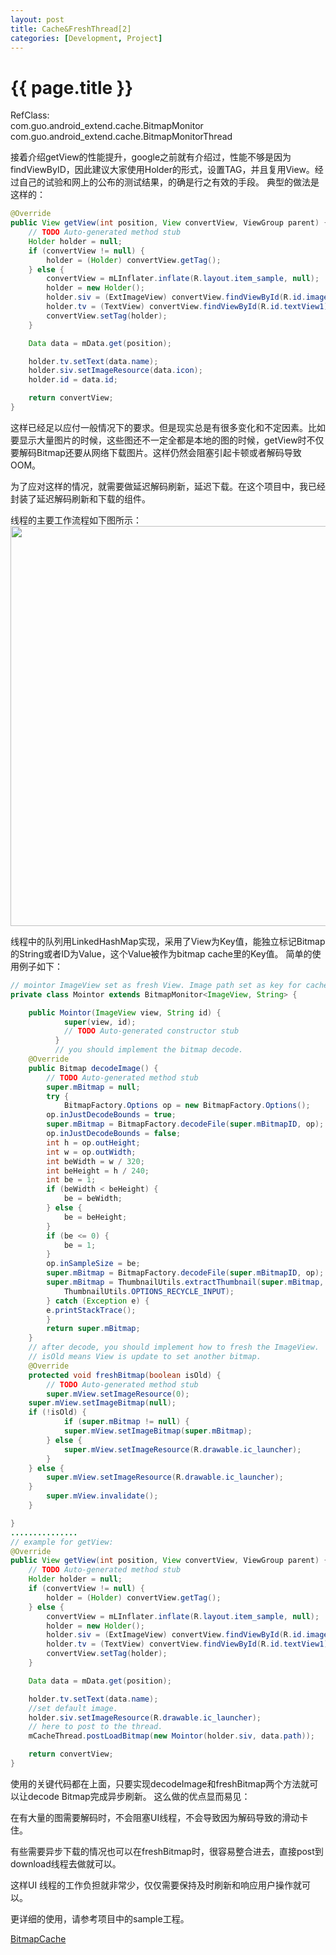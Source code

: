```yaml
---
layout: post
title: Cache&FreshThread[2]
categories: [Development, Project]
---
```


{{ page.title }}
================
RefClass:    
com.guo.android_extend.cache.BitmapMonitor    
com.guo.android_extend.cache.BitmapMonitorThread    
  
接着介绍getView的性能提升，google之前就有介绍过，性能不够是因为findViewByID，因此建议大家使用Holder的形式，设置TAG，并且复用View。经过自己的试验和网上的公布的测试结果，的确是行之有效的手段。
典型的做法是这样的：
```java
@Override
public View getView(int position, View convertView, ViewGroup parent) {
	// TODO Auto-generated method stub
	Holder holder = null;
	if (convertView != null) {
		holder = (Holder) convertView.getTag();
	} else {
		convertView = mLInflater.inflate(R.layout.item_sample, null);
		holder = new Holder();
		holder.siv = (ExtImageView) convertView.findViewById(R.id.imageView1);
		holder.tv = (TextView) convertView.findViewById(R.id.textView1);
		convertView.setTag(holder);
	}

	Data data = mData.get(position);

	holder.tv.setText(data.name);
	holder.siv.setImageResource(data.icon);
	holder.id = data.id;

	return convertView;
}
```
这样已经足以应付一般情况下的要求。但是现实总是有很多变化和不定因素。比如要显示大量图片的时候，这些图还不一定全都是本地的图的时候，getView时不仅要解码Bitmap还要从网络下载图片。这样仍然会阻塞引起卡顿或者解码导致OOM。

为了应对这样的情况，就需要做延迟解码刷新，延迟下载。在这个项目中，我已经封装了延迟解码刷新和下载的组件。

线程的主要工作流程如下图所示：
<image src="http://gqjjqg.github.io/images/image_07032135.jpg" width="580" height="640"/>

线程中的队列用LinkedHashMap实现，采用了View为Key值，能独立标记Bitmap的String或者ID为Value，这个Value被作为bitmap cache里的Key值。
简单的使用例子如下：
```java
// mointor ImageView set as fresh View. Image path set as key for cache.
private class Mointor extends BitmapMonitor<ImageView, String> {

	public Mointor(ImageView view, String id) {
			super(view, id);
			// TODO Auto-generated constructor stub
		  }
		  // you should implement the bitmap decode.
	@Override
	public Bitmap decodeImage() {
		// TODO Auto-generated method stub
		super.mBitmap = null;
		try {
			BitmapFactory.Options op = new BitmapFactory.Options();    
		op.inJustDecodeBounds = true;
		super.mBitmap = BitmapFactory.decodeFile(super.mBitmapID, op);
		op.inJustDecodeBounds = false;
		int h = op.outHeight;  
		int w = op.outWidth;  
		int beWidth = w / 320;  
		int beHeight = h / 240;  
		int be = 1;  
		if (beWidth < beHeight) {  
		    be = beWidth;  
		} else {  
		    be = beHeight;  
		}  
		if (be <= 0) {  
		    be = 1;  
		}  
		op.inSampleSize = be;  
		super.mBitmap = BitmapFactory.decodeFile(super.mBitmapID, op);  
		super.mBitmap = ThumbnailUtils.extractThumbnail(super.mBitmap, 320, 240,  
			ThumbnailUtils.OPTIONS_RECYCLE_INPUT);  
		} catch (Exception e) {
		e.printStackTrace();
	    }
		return super.mBitmap;
	}
	// after decode, you should implement how to fresh the ImageView.
	// isOld means View is update to set another bitmap.
	@Override
	protected void freshBitmap(boolean isOld) {
		// TODO Auto-generated method stub
		super.mView.setImageResource(0);
	super.mView.setImageBitmap(null);
	if (!isOld) {
			if (super.mBitmap != null) {
			super.mView.setImageBitmap(super.mBitmap);
		} else {
			super.mView.setImageResource(R.drawable.ic_launcher);
		}
	} else {
		super.mView.setImageResource(R.drawable.ic_launcher);
	}
		super.mView.invalidate();
	}

}
...............
// example for getView:
@Override
public View getView(int position, View convertView, ViewGroup parent) {
	// TODO Auto-generated method stub
	Holder holder = null;
	if (convertView != null) {
		holder = (Holder) convertView.getTag();
	} else {
		convertView = mLInflater.inflate(R.layout.item_sample, null);
		holder = new Holder();
		holder.siv = (ExtImageView) convertView.findViewById(R.id.imageView1);
		holder.tv = (TextView) convertView.findViewById(R.id.textView1);
		convertView.setTag(holder);
	}

	Data data = mData.get(position);

	holder.tv.setText(data.name);
	//set default image.
	holder.siv.setImageResource(R.drawable.ic_launcher);
	// here to post to the thread.
	mCacheThread.postLoadBitmap(new Mointor(holder.siv, data.path));

	return convertView;
}
```	
使用的关键代码都在上面，只要实现decodeImage和freshBitmap两个方法就可以让decode Bitmap完成异步刷新。
这么做的优点显而易见：

在有大量的图需要解码时，不会阻塞UI线程，不会导致因为解码导致的滑动卡住。

有些需要异步下载的情况也可以在freshBitmap时，很容易整合进去，直接post到download线程去做就可以。

这样UI 线程的工作负担就非常少，仅仅需要保持及时刷新和响应用户操作就可以。

更详细的使用，请参考项目中的sample工程。

[BitmapCache](http://gqjjqg.github.io/development/project/2014/11/17/BitmapCache.html)


